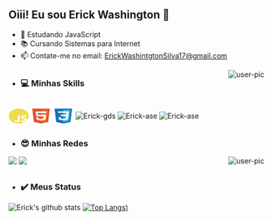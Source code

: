 ## Oiii! Eu sou Erick Washington 💚

- 🌱 Estudando JavaScript
- 📚 Cursando Sistemas para Internet
- 📫 Contate-me no email: ErickWashintgtonSilva17@gmail.com
<div>
<img align="right" alt="user-pic" height="150" border-radius:"50px" height="150" src="https://yt3.ggpht.com/fKv9jFSFQAg6YYMiPlITnKHT_jq36QW_qafj8k8Dxir2cQZCbY9Hv94KtgczKL6pVv3MGqKaLKa4=s600-c-fcrop64=1,00000000ffffffff-nd-v1-rwa">
</div>






##

- ### 💻 Minhas Skills 


<div style="display: inline_block"><br>
  <img align="center" alt="Erick-Js" height="30" width="40" src="https://raw.githubusercontent.com/devicons/devicon/master/icons/javascript/javascript-plain.svg" style="border-radius:50%">
  <img align="center" alt="Erick-HTML" height="30" width="40" src="https://raw.githubusercontent.com/devicons/devicon/master/icons/html5/html5-original.svg">
  <img align="center" alt="Erick-CSS" height="30" width="40" src="https://raw.githubusercontent.com/devicons/devicon/master/icons/css3/css3-original.svg">
  <img align="center" alt="Erick-gds" height="40" width="40" src="https://upload.wikimedia.org/wikipedia/commons/thumb/6/6a/Godot_icon.svg/1024px-Godot_icon.svg.png">
  <img align="center" alt="Erick-ase" height="40" width="40" src="https://upload.wikimedia.org/wikipedia/en/b/be/Aseprite_logo_128.png">
  <img align="center" alt="Erick-ase" height="40" width="40" src="https://cdn-icons-png.flaticon.com/512/6124/6124995.png">
  
  
</div>
  
 ##
  
 - ### 😎 Minhas Redes
 
<div> 
  <a href="https://www.youtube.com/channel/UCvdeiH5njMX5IVonIBUoakA" target="_blank"><img src="https://img.shields.io/badge/YouTube-FF0000?style=for-the-badge&logo=youtube&logoColor=white" target="_blank"></a>
  <a href="https://www.instagram.com/erickuser170/" target="_blank"><img src="https://img.shields.io/badge/-Instagram-%23E4405F?style=for-the-badge&logo=instagram&logoColor=white" target="_blank"></a>
 <img align="right" alt="user-pic" height="110" height="110" src="https://yt3.ggpht.com/c9GXChs7nukmlxRjsaEbO69JAfjO8Xrpt46aLtW7DnEpnG0lE0a_nsQ96ScriNKnAQc_y7ngQgpq=s512-c-fcrop64=1,00000000ffffffff-nd-v1-rwa">  
  
  
 ##
  
 - ###  ✔️ Meus Status

<div>

![Erick's github stats](https://github-readme-stats.vercel.app/api?username=usererick17&theme=tokyonight&show_icons=true)
 [![Top Langs](https://github-readme-stats.vercel.app/api/top-langs/?username=usererick17&theme=tokyonight&show_icons=true))](https://github.com/usererick17/github-readme-stats)
 
</div>
  

 
